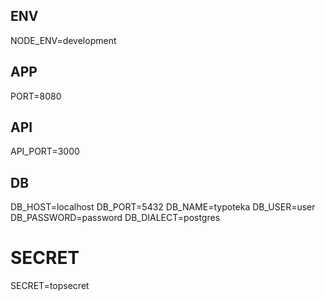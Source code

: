 ## ENV
NODE_ENV=development

## APP
PORT=8080

## API
API_PORT=3000

## DB
DB_HOST=localhost
DB_PORT=5432
DB_NAME=typoteka
DB_USER=user
DB_PASSWORD=password
DB_DIALECT=postgres

# SECRET
SECRET=topsecret
